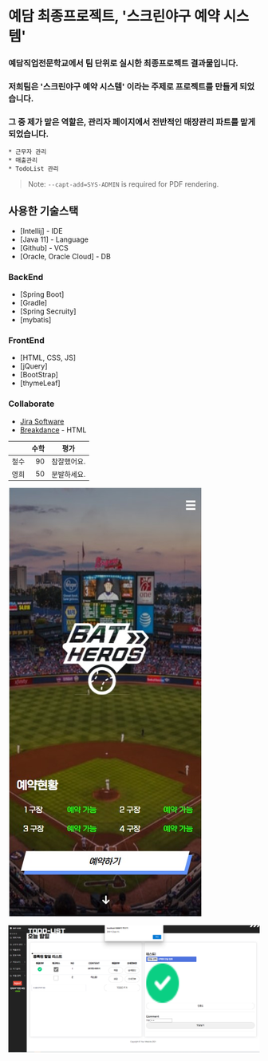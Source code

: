 # 예담 최종프로젝트, '스크린야구 예약 시스템'
### 예담직업전문학교에서 팀 단위로 실시한 최종프로젝트 결과물입니다.
### 저희팀은 '스크린야구 예약 시스템' 이라는 주제로 프로젝트를 만들게 되었습니다.
### 그 중 제가 맡은 역할은, 관리자 페이지에서 전반적인 매장관리 파트를 맡게되었습니다.

```sh
* 근무자 관리
* 매출관리
* TodoList 관리
```

> Note: `--capt-add=SYS-ADMIN` is required for PDF rendering.

## 사용한 기술스택

- [Intellij] - IDE
- [Java 11] - Language
- [Github] - VCS
- [Oracle, Oracle Cloud] - DB

### BackEnd
- [Spring Boot] 
- [Gradle] 
- [Spring Secruity] 
- [mybatis] 


### FrontEnd
- [HTML, CSS, JS]
- [jQuery]
- [BootStrap]
- [thymeLeaf]

### Collaborate
- [Jira Software](https://luk2903201-jira.atlassian.net/jira/software/projects/YD/boards/3)
- [Breakdance](https://breakdance.github.io/breakdance/) - HTML


|                  | 수학                        | 평가              |  
|:--- | ---: | :---: |  
| 철수             | 90            | 참잘했어요. |  
| 영희           | 50            | 분발하세요. |

![Alt text](/images/1_home.jpg) 

<img src="/images/5_매장관리/todolist 댓글권한1.png" title="px(픽셀) 크기 설정" alt="RubberDuck"></img><br/>
